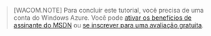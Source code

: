 > [WACOM.NOTE]
> Para concluir este tutorial, você precisa de uma conta do Windows Azure. Você pode <a href="http://www.windowsazure.com/pt-br/pricing/member-offers/msdn-benefits-details/" target="_blank">ativar os benefícios de assinante do MSDN</a> ou <a href="http://www.windowsazure.com/pt-br/pricing/free-trial/" target="_blank">se inscrever para uma avaliação gratuita</a>.

